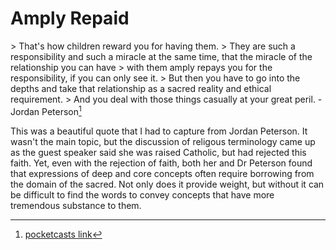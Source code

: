 # Amply Repaid


&gt; That&#39;s how children reward you for having them.
&gt; They are such a responsibility and such a miracle at the same time, that the miracle of the relationship you can have
&gt; with them amply repays you for the responsibility, if you can only see it.
&gt; But then you have to go into the depths and take that relationship as a sacred reality and ethical requirement.
&gt; And you deal with those things casually at your great peril. - Jordan Peterson[^podcast]

This was a beautiful quote that I had to capture from Jordan Peterson.
It wasn&#39;t the main topic, but the discussion of religous terminology came up as the guest speaker said she was raised Catholic, but had rejected this faith.
Yet, even with the rejection of faith, both her and Dr Peterson found that expressions of deep and core concepts often require borrowing from the domain of the sacred.
Not only does it provide weight, but without it can be difficult to find the words to convey concepts that have more tremendous substance to them.

[^podcast]: [pocketcasts link](https://pca.st/x5mnfju7#t=1h3m5s)

